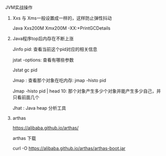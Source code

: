 JVM实战操作

1. Xxs 与 Xms一般设置成一样的，这样防止弹性抖动

   Java  Xxs200M Xmx200M -XX:+PrintGCDetails

2. Java程序top后内存在不断上涨

   Jinfo pid: 查看当前这个pid对应的相关信息

   jstat -options: 查看有哪些参数

   Jstat gc pid

   Jmap : 查看那个对象在吃内存: jmap -histo pid

   Jmap -histo pid | head 10: 那个对象产生多少个对象并能产生多少自己，并只看前面几个

   Jhat : Java heap 分析工具  

3. arthas

   https://alibaba.github.io/arthas/

   arthas 下载

   curl -O https://alibaba.github.io/arthas/arthas-boot.jar

